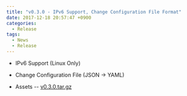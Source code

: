```yaml
---
title: "v0.3.0 - IPv6 Support, Change Configuration File Format"
date: 2017-12-18 20:57:47 +0900
categories:
  - Release
tags:
  - News
  - Release
---
```


- IPv6 Support (Linux Only)
- Change Configuration File (JSON -> YAML)

- Assets -- [v0.3.0.tar.gz](https://github.com/open5gs/open5gs/archive/v0.3.0.tar.gz)
